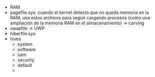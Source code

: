- RAM
- pagefile.sys: cuando el kernel detecta que no queda memoria en la RAM, usa estos archivos para seguir cargando procesos (como una ampliación de la memoria RAM en el almacenamiento) -> carving
- swapfile -> UWP
- hiberfile.sys
- hives
	- system
	- software
	- sam
	- security
	- default
	- 